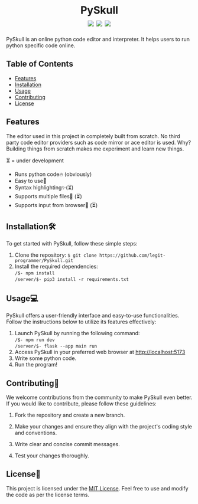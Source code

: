 <h1 align="center">
    PySkull<br>
    <img src="https://img.shields.io/badge/License-MIT-orange">
    <img src="https://img.shields.io/badge/Status-Development-blue">
    <img src="https://img.shields.io/badge/Contributions-Open-green">
</h1>


PySkull is an online python code editor and interpreter. It helps users to run python specific code online. 

## Table of Contents
- [Features](#features)
- [Installation](#installation)
- [Usage](#usage)
- [Contributing](#contributing)
- [License](#license)


## Features
The editor used in this project in completely built from scratch. No third party code editor providers such as code mirror or ace editor is used. Why? Building things from scratch makes me experiment and learn new things.

⏳ = under development
- Runs python code🔥 (obviously)
- Easy to use👶
- Syntax highlighting✨(⏳)
- Supports multiple files📁 (⏳)
- Supports input from browser📩 (⏳)

## Installation🛠

To get started with PySkull, follow these simple steps:

1. Clone the repository:
```$ git clone https://github.com/legit-programmer/PySkull.git```
2. Install the required dependencies:<br>
```/$- npm install```<br>
```/server/$- pip3 install -r requirements.txt```

## Usage💻

PySkull offers a user-friendly interface and easy-to-use functionalities. Follow the instructions below to utilize its features effectively:
1. Launch PySkull by running the following command:<br>
```/$- npm run dev```<br>
```/server/$- flask --app main run```
2. Access PySkull in your preferred web browser at [http://localhost:5173](http://localhost:5173)
3. Write some python code.
4. Run the program!

## Contributing💖

We welcome contributions from the community to make PySkull even better. If you would like to contribute, please follow these guidelines:

1. Fork the repository and create a new branch.

2. Make your changes and ensure they align with the project's coding style and conventions.

3. Write clear and concise commit messages.

4. Test your changes thoroughly.

## License📃

This project is licensed under the [MIT License](LICENSE). Feel free to use and modify the code as per the license terms.
